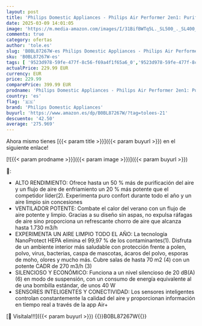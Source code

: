 ```yaml
---
layout: post
title: 'Philips Domestic Appliances - Philips Air Performer 2en1: Purificador y ventilador - 70 m²  elimina el 99 97% de los alérgenos y contaminantes. Filtro HEPA  Sensores inteligentes  Alexa  App. Silencioso y bajo consumo  AMF765/10 '
date: 2025-03-09 14:01:05
image: 'https://m.media-amazon.com/images/I/31BifBWTq5L._SL500_._SL400_.jpg'
comments: true
category: ofertas
author: 'tole.es'
slug: 'B0BL87267W-es Philips Domestic Appliances - Philips Air Performer 2en1:...'
sku: 'B0BL87267W-es'
tags: [ '9523d978-59fe-477f-8c56-f69a4f1f65a6_0','9523d978-59fe-477f-8c56-f69a4f1f65a6_1201','Arborist Merchandising Root','Climatización y calefacción','GLLevelVersuni','Hogar y cocina','Purificadores de aire','Self Service','Special Features Stores','alexa','philips domestic appliances','🇪🇸', ]
actualPrice: 229.99 EUR
currency: EUR
price: 229.99
comparePrice: 399.99 EUR
prodname: 'Philips Domestic Appliances - Philips Air Performer 2en1: Purificador y ventilador - 70 m²  elimina el 99 97% de los alérgenos y contaminantes. Filtro HEPA  Sensores inteligentes  Alexa  App. Silencioso y bajo consumo  AMF765/10 '
country: 'es'
flag: '🇪🇸'
brand: 'Philips Domestic Appliances'
buyurl: 'https://www.amazon.es/dp/B0BL87267W/?tag=tolees-21'
descuento: '42.50'
average: '275.969'
---
```


Ahora mismo tienes [{{< param title >}}]({{< param buyurl >}}) en el siguiente enlace!

[![{{< param prodname >}}]({{< param image >}})]({{< param buyurl >}})

🔎:

- ALTO RENDIMIENTO: Ofrece hasta un 50 % más de purificación del aire y un flujo de aire de enfriamiento un 20 % más potente que el competidor líder(2). Experimenta puro confort durante todo el año y un aire limpio sin concesiones
- VENTILADOR POTENTE: Combate el calor del verano con un flujo de aire potente y limpio. Gracias a su diseño sin aspas, no expulsa ráfagas de aire sino proporciona un refrescante chorro de aire que alcanza hasta 1.730 m3/h
- EXPERIMENTA UN AIRE LIMPIO TODO EL AÑO: La tecnología NanoProtect HEPA elimina el 99,97 % de los contaminantes(1). Disfruta de un ambiente interior más saludable con protección frente a polen, polvo, virus, bacterias, caspa de mascotas, ácaros del polvo, esporas de moho, olores y mucho más. Cubre salas de hasta 70 m2 (4) con un potente CADR de 270 m3/h (3)
- SILENCIOSO Y ECONÓMICO: Funciona a un nivel silencioso de 20 dB(A) (6) en modo de suspensión, con un consumo de energía equivalente al de una bombilla estándar, de unos 40 W
- SENSORES INTELIGENTES Y CONECTIVIDAD: Los sensores inteligentes controlan constantemente la calidad del aire y proporcionan información en tiempo real a través de la app Air+

[🛒 Visítala!!!]({{< param buyurl >}})
{{<world>}}B0BL87267W{{</world>}}
